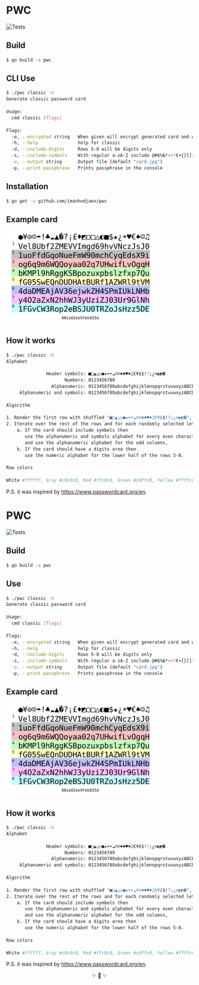 # PWC
![Tests](https://github.com/imanhodjaev/pwc/actions/workflows/run-tests.yml/badge.svg)

## Build

```sh
$ go build -o pwc
```

## CLI Use

```sh
$ ./pwc classic -h
Generate classic password card

Usage:
  cmd classic [flags]

Flags:
  -e, --encrypted string   When given will encrypt generated card and write to file (default "card.aes")
  -h, --help               help for classic
  -d, --include-digits     Rows 5-8 will be digits only
  -s, --include-symbols    With regular a-zA-Z include @#$%&*<>?€+{}[]()/\
  -o, --output string      Output file (default "card.jpg")
  -p, --print-passphrase   Prints passphrase in the console
```

## Installation

```sh
$ go get -u github.com/imanhodjaev/pwc
```

## Example card

<p>
<img src="https://raw.githubusercontent.com/imanhodjaev/pwc/main/example/password-card.jpg" width="400"/>
</p>

## How it works

```sh
$ ./pwc classic -h
Alphabet

               Header symbols: ■□▲△○●★☂☀☁☹☺♠♣♥♦♫€¥£$!?¡¿⊙◐◩�
                      Numbers: 0123456789
                 Alphanumeric: 0123456789abcdefghijklmnopqrstuvwxyzABCDEFGHIJKLMNOPQRSTUVWXYZ
     Alphanumeric and symbols: 0123456789abcdefghijklmnopqrstuvwxyzABCDEFGHIJKLMNOPQRSTUVWXYZ@#$%!&(MISSING)*<>?€+{}[]()/\

Algorithm

1. Render the first row with shuffled "■□▲△○●★☂☀☁☹☺♠♣♥♦♫€¥£$!?¡¿⊙◐◩�",
2. Iterate over the rest of the rows and for each randomly selected letter we shuffle the entire alphabet
    a. If the card should include symbols then
       use the alphanumeric and symbols alphabet for every even character
       and use the alphanumeric alphabet for the odd columns,
    b. If the card should have a digits area then
       use the numeric alphabet for the lower half of the rows 5-8.

Row colors

White #ffffff, Gray #c0c0c0, Red #ffc0c0, Green #c0ffc0, Yellow #ffffc0, Blue #c0c0ff, Magenta #ffc0ff, Cyan #c0ffff
```

P.S. it was inspired by https://www.passwordcard.org/en.

# PWC
![Tests](https://github.com/imanhodjaev/pwc/actions/workflows/run-tests.yml/badge.svg)

## Build

```sh
$ go build -o pwc
```

## Use

```sh
$ ./pwc classic -h
Generate classic password card

Usage:
  cmd classic [flags]

Flags:
  -e, --encrypted string   When given will encrypt generated card and write to file (default "card.aes")
  -h, --help               help for classic
  -d, --include-digits     Rows 5-8 will be digits only
  -s, --include-symbols    With regular a-zA-Z include @#$%&*<>?€+{}[]()/\
  -o, --output string      Output file (default "card.jpg")
  -p, --print-passphrase   Prints passphrase in the console
```

## Example card

<p>
<img src="https://raw.githubusercontent.com/imanhodjaev/pwc/main/example/password-card.jpg" width="400"/>
</p>

## How it works

```sh
$ ./pwc classic -h
Alphabet

               Header symbols: ■□▲△○●★☂☀☁☹☺♠♣♥♦♫€¥£$!?¡¿⊙◐◩�
                      Numbers: 0123456789
                 Alphanumeric: 0123456789abcdefghijklmnopqrstuvwxyzABCDEFGHIJKLMNOPQRSTUVWXYZ
     Alphanumeric and symbols: 0123456789abcdefghijklmnopqrstuvwxyzABCDEFGHIJKLMNOPQRSTUVWXYZ@#$%!&(MISSING)*<>?€+{}[]()/\

Algorithm

1. Render the first row with shuffled "■□▲△○●★☂☀☁☹☺♠♣♥♦♫€¥£$!?¡¿⊙◐◩�",
2. Iterate over the rest of the rows and for each randomly selected letter we shuffle the entire alphabet
    a. If the card should include symbols then
       use the alphanumeric and symbols alphabet for every even character
       and use the alphanumeric alphabet for the odd columns,
    b. If the card should have a digits area then
       use the numeric alphabet for the lower half of the rows 5-8.

Row colors

White #ffffff, Gray #c0c0c0, Red #ffc0c0, Green #c0ffc0, Yellow #ffffc0, Blue #c0c0ff, Magenta #ffc0ff, Cyan #c0ffff
```

P.S. it was inspired by https://www.passwordcard.org/en.

<p align="center">✨ 🚀 ✨</p>
